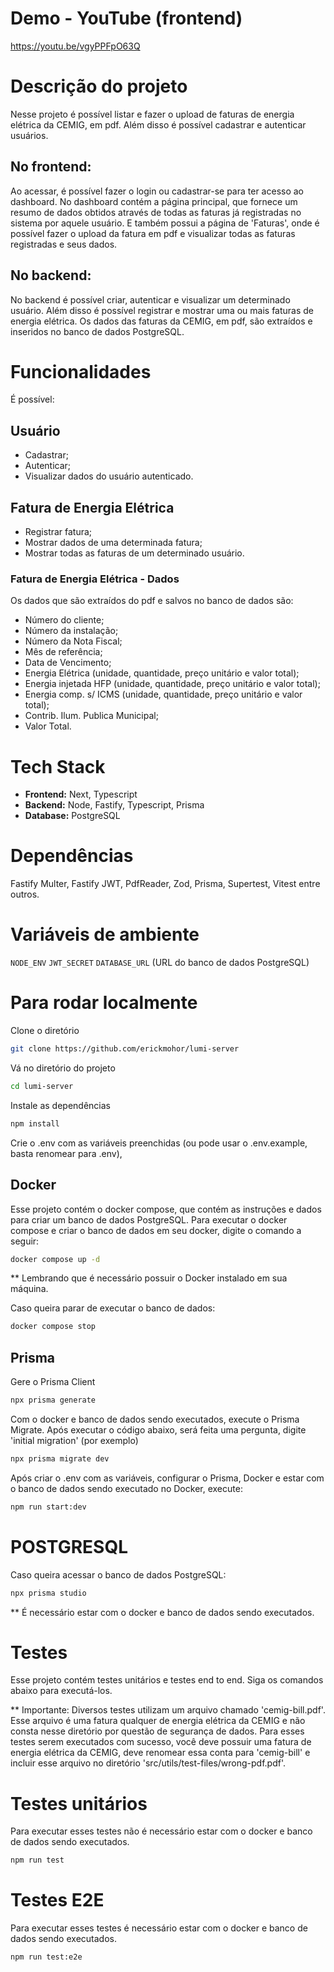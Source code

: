 # Demo - YouTube (frontend)
https://youtu.be/vgyPPFpO63Q


# Descrição do projeto
Nesse projeto é possível listar e fazer o upload de faturas de energia elétrica da CEMIG, em pdf. Além disso é possível cadastrar e autenticar usuários.

## No frontend:
Ao acessar, é possível fazer o login ou cadastrar-se para ter acesso ao dashboard.
No dashboard contém a página principal, que fornece um resumo de dados obtidos através de todas as faturas já registradas no sistema por aquele usuário. E também possui a página de 'Faturas', onde é possível fazer o upload da fatura em pdf e visualizar todas as faturas registradas e seus dados.

## No backend:
No backend é possível criar, autenticar e visualizar um determinado usuário. Além disso é possível registrar e mostrar uma ou mais faturas de energia elétrica.
Os dados das faturas da CEMIG, em pdf, são extraídos e inseridos no banco de dados PostgreSQL.


# Funcionalidades
É possível:

## Usuário
- Cadastrar;
- Autenticar;
- Visualizar dados do usuário autenticado.

## Fatura de Energia Elétrica
- Registrar fatura;
- Mostrar dados de uma determinada fatura;
- Mostrar todas as faturas de um determinado usuário.

### Fatura de Energia Elétrica - Dados
Os dados que são extraídos do pdf e salvos no banco de dados são:
- Número do cliente;
- Número da instalação;
- Número da Nota Fiscal;
- Mês de referência;
- Data de Vencimento;
- Energia Elétrica (unidade, quantidade, preço unitário e valor total);
- Energia injetada HFP (unidade, quantidade, preço unitário e valor total);
- Energia comp. s/ ICMS (unidade, quantidade, preço unitário e valor total);
- Contrib. Ilum. Publica Municipal;
- Valor Total.


# Tech Stack
- **Frontend:** Next, Typescript
- **Backend:** Node, Fastify, Typescript, Prisma
- **Database:** PostgreSQL


# Dependências
Fastify Multer, Fastify JWT, PdfReader, Zod, Prisma, Supertest, Vitest entre outros.


# Variáveis de ambiente
`NODE_ENV`
`JWT_SECRET`
`DATABASE_URL` (URL do banco de dados PostgreSQL)


# Para rodar localmente
Clone o diretório
```bash
git clone https://github.com/erickmohor/lumi-server
```

Vá no diretório do projeto
```bash
cd lumi-server
```

Instale as dependências
```bash
npm install
```

Crie o .env com as variáveis preenchidas (ou pode usar o .env.example, basta renomear para .env),

## Docker
Esse projeto contém o docker compose, que contém as instruções e dados para criar um banco de dados PostgreSQL. Para executar o docker compose e criar o banco de dados em seu docker, digite o comando a seguir:
```bash
docker compose up -d
```
** Lembrando que é necessário possuir o Docker instalado em sua máquina.

Caso queira parar de executar o banco de dados:
```bash
docker compose stop
```

## Prisma
Gere o Prisma Client
```bash
npx prisma generate
```

Com o docker e banco de dados sendo executados, execute o Prisma Migrate. Após executar o código abaixo, será feita uma pergunta, digite 'initial migration' (por exemplo)
```bash
npx prisma migrate dev
```

Após criar o .env com as variáveis, configurar o Prisma, Docker e estar com o banco de dados sendo executado no Docker, execute:
```bash
npm run start:dev
```

# POSTGRESQL
Caso queira acessar o banco de dados PostgreSQL:
```bash
npx prisma studio
```
** É necessário estar com o docker e banco de dados sendo executados.


# Testes
Esse projeto contém testes unitários e testes end to end. Siga os comandos abaixo para executá-los.

** Importante: Diversos testes utilizam um arquivo chamado 'cemig-bill.pdf'. Esse arquivo é uma fatura qualquer de energia elétrica da CEMIG e não consta nesse diretório por questão de segurança de dados. Para esses testes serem executados com sucesso, você deve possuir uma fatura de energia elétrica da CEMIG, deve renomear essa conta para 'cemig-bill' e incluir esse arquivo no diretório 'src/utils/test-files/wrong-pdf.pdf'.

# Testes unitários
Para executar esses testes não é necessário estar com o docker e banco de dados sendo executados.
```bash
npm run test
```

# Testes E2E
Para executar esses testes é necessário estar com o docker e banco de dados sendo executados.
```bash
npm run test:e2e
```